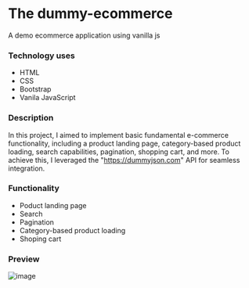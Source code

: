 # The dummy-ecommerce
A demo ecommerce application using vanilla js

### Technology uses
- HTML
- CSS
- Bootstrap
- Vanila JavaScript

### Description
In this project, I aimed to implement basic fundamental e-commerce functionality, including a product landing page, category-based product loading, search capabilities, pagination, shopping cart, and more. To achieve this, I leveraged the "https://dummyjson.com" API for seamless integration.

### Functionality
- Poduct landing page
- Search
- Pagination
- Category-based product loading
- Shoping cart

### Preview

![image](https://github.com/rumana2000/dummy-ecommerce/assets/115651277/0dcfcbba-3b36-4c42-89da-857378edaab9)




